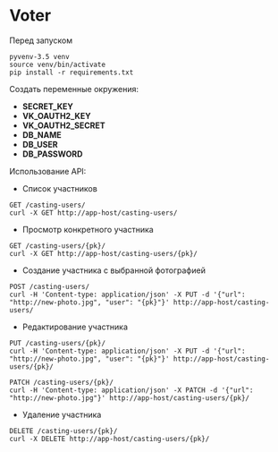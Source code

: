 # Voter

Перед запуском

```
pyvenv-3.5 venv
source venv/bin/activate
pip install -r requirements.txt
```

Создать переменные окружения:

- **SECRET_KEY**
- **VK_OAUTH2_KEY**
- **VK_OAUTH2_SECRET**
- **DB_NAME**
- **DB_USER**
- **DB_PASSWORD**


Использование API:

- Список участников
```
GET /casting-users/
curl -X GET http://app-host/casting-users/
```

- Просмотр конкретного участника
```
GET /casting-users/{pk}/
curl -X GET http://app-host/casting-users/{pk}/
```
- Создание участника с выбранной фотографией
```
POST /casting-users/
curl -H 'Content-type: application/json' -X PUT -d '{"url": "http://new-photo.jpg", "user": "{pk}"}' http://app-host/casting-users/
```
- Редактирование участника
```
PUT /casting-users/{pk}/
curl -H 'Content-type: application/json' -X PUT -d '{"url": "http://new-photo.jpg", "user": "{pk}"}' http://app-host/casting-users/{pk}/

PATCH /casting-users/{pk}/
curl -H 'Content-type: application/json' -X PATCH -d '{"url": "http://new-photo.jpg"}' http://app-host/casting-users/{pk}/
```

- Удаление участника
```
DELETE /casting-users/{pk}/
curl -X DELETE http://app-host/casting-users/{pk}/
```
